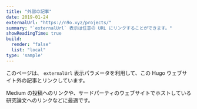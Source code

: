 ```yaml
---
title: "外部の記事"
date: 2019-01-24
externalUrl: "https://n9o.xyz/projects/"
summary: "`externalUrl` 表示は任意の URL にリンクすることができます。"
showReadingTime: true
build:
  render: "false"
  list: "local"
type: 'sample'
---
```


このページは、 `externalUrl` 表示パラメータを利用して、この Hugo ウェブサイト外の記事とリンクしています。

Medium の投稿へのリンクや、サードパーティのウェブサイトでホストしている研究論文へのリンクなどに最適です。
